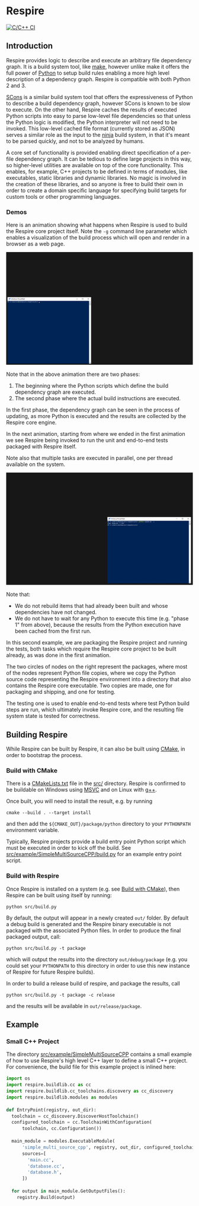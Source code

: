 # Respire 

[![C/C++ CI](https://github.com/aabtop/respire/workflows/C/C++%20CI/badge.svg)](https://github.com/aabtop/respire/actions)

## Introduction

Respire provides logic to describe and execute an arbitrary file dependency
graph.  It is a build system tool, like
[make](https://www.gnu.org/software/make/), however unlike make it offers the
full power of [Python](https://www.python.org/) to setup build rules enabling a
more high level description of a dependency graph.  Respire is compatible with
both Python 2 and 3.

[SCons](https://scons.org/) is a similar build system tool that offers the
expressiveness of Python to describe a build dependency graph, however SCons
is known to be slow to execute.  On the other hand, Respire caches the results
of executed Python scripts into easy to parse low-level file dependencies so
that unless the Python logic is modified, the Python interpreter will not need
to be invoked.  This low-level cached file format (currently stored as JSON)
serves a similar role as the input to the [ninja](https://ninja-build.org/)
build system, in that it's meant to be parsed quickly, and not to be analyzed by
humans.

A core set of functionality is provided enabling direct specification of a
per-file dependency graph.  It can be tedious to define large projects in this
way, so higher-level utilities are available on top of the core functionality.
This enables, for example, C++ projects to be defined in terms of modules, like
executables, static libraries and dynamic libraries.  No magic is involved in
the creation of these libraries, and so anyone is free to build their own in
order to create a domain specific language for specifying build targets for
custom tools or other programming languages.

### Demos

Here is an animation showing what happens when Respire is used to build the
Respire core project itself.  Note the `-g` command line parameter which enables
a visualization of the build process which will open and render in a browser
as a web page.

![Animation of Respire's build dependency graph while building.](readme_assets/graph1.gif)

Note that in the above animation there are two phases:

 1. The beginning where the Python scripts which define the build dependency
    graph are executed.
 1. The second phase where the actual build instructions are executed.

In the first phase, the dependency graph can be seen in the process of updating,
as more Python is executed and the results are collected by the Respire core
engine.

In the next animation, starting from where we ended in the first animation we
see Respire being invoked to run the unit and end-to-end tests packaged with
Respire itself.

Note also that multiple tasks are executed in parallel, one per thread available
on the system.

![Animation of Respire's build dependency graph while packaging and testing.](readme_assets/graph23.gif)

Note that:

 * We do not rebuild items that had already been built and whose dependencies
   have not changed.
 * We do not have to wait for any Python to execute this time (e.g. "phase 1"
   from above), because the results from the Python execution have been cached
   from the first run.

In this second example, we are packaging the Respire project and running the
tests, both tasks which require the Respire core project to be built already,
as was done in the first animation.

The two circles of nodes on the right represent the packages, where most of
the nodes represent Python file copies, where we copy the Python source code
representing the Respire environment into a directory that also contains the
Respire core executable.  Two copies are made, one for packaging and shipping,
and one for testing.

The testing one is used to enable end-to-end tests where test Python build steps
are run, which ultimately invoke Respire core, and the resulting file system
state is tested for correctness.

## Building Respire

While Respire can be built by Respire, it can also be built using
[CMake](https://cmake.org/), in order to bootstrap the process.

### Build with CMake

There is a [CMakeLists.txt](src/CMakeLists.txt) file in the [src/](src)
directory.  Respire is confirmed to be buildable on Windows using
[MSVC](https://visualstudio.microsoft.com/vs/features/cplusplus/) and on
Linux with [g++](https://gcc.gnu.org/).

Once built, you will need to install the result, e.g. by running

```
cmake --build . --target install
```

and then add the `${CMAKE_OUT}/package/python` directory to your `PYTHONPATH`
environment variable.

Typically, Respire projects provide a build entry point Python script which
must be executed in order to kick off the build.  See
[src/example/SimpleMultiSourceCPP/build.py](src/example/SimpleMultiSourceCPP/build.py)
for an example entry point script.

### Build with Respire

Once Respire is installed on a system (e.g. see
[Build with CMake](#Build-With-CMake)), then Respire can be built using itself
by running:

```
python src/build.py
```

By default, the output will appear in a newly created `out/` folder. By default
a debug build is generated and the Respire binary executable is not packaged
with the associated Python files.  In order to produce the final packaged
output, call:

```
python src/build.py -t package
```

which will output the results into the directory `out/debug/package` (e.g. you
could set your `PYTHONPATH` to this directory in order to use this new instance
of Respire for future Respire builds).

In order to build a release build of respire, and package the results, call

```
python src/build.py -t package -c release
```

and the results will be available in `out/release/package`.

## Example

### Small C++ Project

The directory
[src/example/SimpleMultiSourceCPP](src/example/SimpleMultiSourceCPP) contains
a small example of how to use Respire's high level C++ layer to define a
small C++ project.  For convenience, the build file for this example project
is inlined here:

```python
import os
import respire.buildlib.cc as cc 
import respire.buildlib.cc_toolchains.discovery as cc_discovery
import respire.buildlib.modules as modules

def EntryPoint(registry, out_dir):
  toolchain = cc_discovery.DiscoverHostToolchain()
  configured_toolchain = cc.ToolchainWithConfiguration(
      toolchain, cc.Configuration())

  main_module = modules.ExecutableModule(
      'simple_multi_source_cpp', registry, out_dir, configured_toolchain,
      sources=[
        'main.cc',
        'database.cc',
        'database.h',
      ])

  for output in main_module.GetOutputFiles():
    registry.Build(output)
```